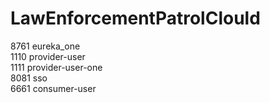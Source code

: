 # LawEnforcementPatrolClould
8761 eureka_one  
1110 provider-user  
1111 provider-user-one  
8081 sso  
6661 consumer-user